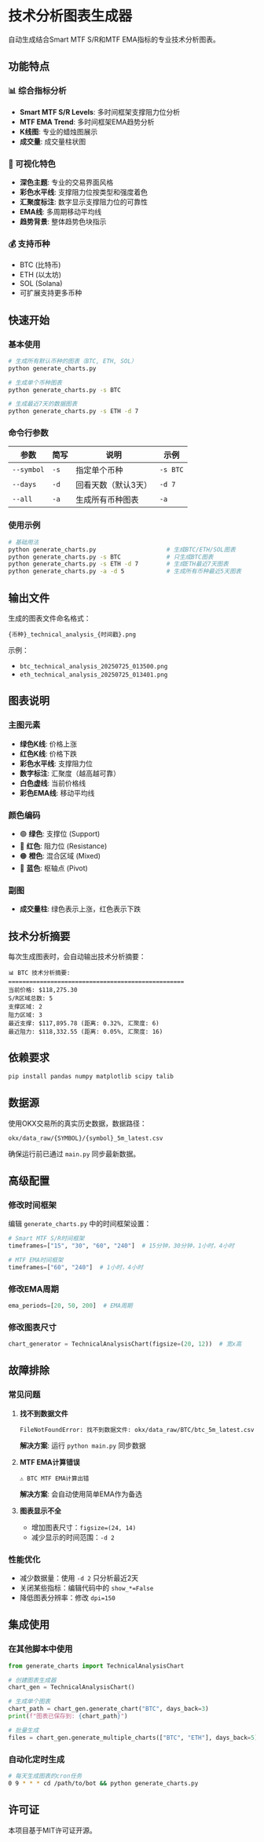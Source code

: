 # 技术分析图表生成器

自动生成结合Smart MTF S/R和MTF EMA指标的专业技术分析图表。

## 功能特点

### 📊 综合指标分析
- **Smart MTF S/R Levels**: 多时间框架支撑阻力位分析
- **MTF EMA Trend**: 多时间框架EMA趋势分析
- **K线图**: 专业的蜡烛图展示
- **成交量**: 成交量柱状图

### 🎨 可视化特色
- **深色主题**: 专业的交易界面风格
- **彩色水平线**: 支撑阻力位按类型和强度着色
- **汇聚度标注**: 数字显示支撑阻力位的可靠性
- **EMA线**: 多周期移动平均线
- **趋势背景**: 整体趋势色块指示

### 💰 支持币种
- BTC (比特币)
- ETH (以太坊)  
- SOL (Solana)
- 可扩展支持更多币种

## 快速开始

### 基本使用

```bash
# 生成所有默认币种的图表（BTC, ETH, SOL）
python generate_charts.py

# 生成单个币种图表
python generate_charts.py -s BTC

# 生成最近7天的数据图表
python generate_charts.py -s ETH -d 7
```

### 命令行参数

| 参数 | 简写 | 说明 | 示例 |
|------|------|------|------|
| `--symbol` | `-s` | 指定单个币种 | `-s BTC` |
| `--days` | `-d` | 回看天数（默认3天） | `-d 7` |
| `--all` | `-a` | 生成所有币种图表 | `-a` |

### 使用示例

```bash
# 基础用法
python generate_charts.py                    # 生成BTC/ETH/SOL图表
python generate_charts.py -s BTC             # 只生成BTC图表
python generate_charts.py -s ETH -d 7        # 生成ETH最近7天图表
python generate_charts.py -a -d 5            # 生成所有币种最近5天图表
```

## 输出文件

生成的图表文件命名格式：
```
{币种}_technical_analysis_{时间戳}.png
```

示例：
- `btc_technical_analysis_20250725_013500.png`
- `eth_technical_analysis_20250725_013401.png`

## 图表说明

### 主图元素
- **绿色K线**: 价格上涨
- **红色K线**: 价格下跌
- **彩色水平线**: 支撑阻力位
- **数字标注**: 汇聚度（越高越可靠）
- **白色虚线**: 当前价格线
- **彩色EMA线**: 移动平均线

### 颜色编码
- 🟢 **绿色**: 支撑位 (Support)
- 🔴 **红色**: 阻力位 (Resistance)
- 🟠 **橙色**: 混合区域 (Mixed)
- 🔵 **蓝色**: 枢轴点 (Pivot)

### 副图
- **成交量柱**: 绿色表示上涨，红色表示下跌

## 技术分析摘要

每次生成图表时，会自动输出技术分析摘要：

```
📊 BTC 技术分析摘要:
==================================================
当前价格: $118,275.30
S/R区域总数: 5
支撑区域: 2
阻力区域: 3
最近支撑: $117,895.78 (距离: 0.32%, 汇聚度: 6)
最近阻力: $118,332.55 (距离: 0.05%, 汇聚度: 16)
```

## 依赖要求

```bash
pip install pandas numpy matplotlib scipy talib
```

## 数据源

使用OKX交易所的真实历史数据，数据路径：
```
okx/data_raw/{SYMBOL}/{symbol}_5m_latest.csv
```

确保运行前已通过 `main.py` 同步最新数据。

## 高级配置

### 修改时间框架
编辑 `generate_charts.py` 中的时间框架设置：

```python
# Smart MTF S/R时间框架
timeframes=["15", "30", "60", "240"]  # 15分钟，30分钟，1小时，4小时

# MTF EMA时间框架  
timeframes=["60", "240"]  # 1小时，4小时
```

### 修改EMA周期
```python
ema_periods=[20, 50, 200]  # EMA周期
```

### 修改图表尺寸
```python
chart_generator = TechnicalAnalysisChart(figsize=(20, 12))  # 宽x高
```

## 故障排除

### 常见问题

1. **找不到数据文件**
   ```
   FileNotFoundError: 找不到数据文件: okx/data_raw/BTC/btc_5m_latest.csv
   ```
   **解决方案**: 运行 `python main.py` 同步数据

2. **MTF EMA计算错误**
   ```
   ⚠️ BTC MTF EMA计算出错
   ```
   **解决方案**: 会自动使用简单EMA作为备选

3. **图表显示不全**
   - 增加图表尺寸：`figsize=(24, 14)`
   - 减少显示的时间范围：`-d 2`

### 性能优化

- 减少数据量：使用 `-d 2` 只分析最近2天
- 关闭某些指标：编辑代码中的 `show_*=False`
- 降低图表分辨率：修改 `dpi=150`

## 集成使用

### 在其他脚本中使用

```python
from generate_charts import TechnicalAnalysisChart

# 创建图表生成器
chart_gen = TechnicalAnalysisChart()

# 生成单个图表
chart_path = chart_gen.generate_chart("BTC", days_back=3)
print(f"图表已保存到: {chart_path}")

# 批量生成
files = chart_gen.generate_multiple_charts(["BTC", "ETH"], days_back=5)
```

### 自动化定时生成

```bash
# 每天生成图表的cron任务
0 9 * * * cd /path/to/bot && python generate_charts.py
```

## 许可证

本项目基于MIT许可证开源。
